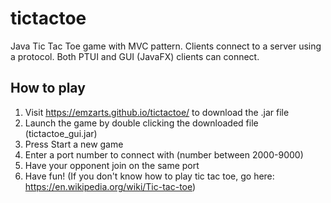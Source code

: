 # tictactoe
Java Tic Tac Toe game with MVC pattern. Clients connect to a server using a protocol. Both PTUI and GUI (JavaFX) clients can connect.

## How to play
1. Visit https://emzarts.github.io/tictactoe/ to download the .jar file
2. Launch the game by double clicking the downloaded file (tictactoe_gui.jar)
3. Press Start a new game
4. Enter a port number to connect with (number between 2000-9000)
5. Have your opponent join on the same port
6. Have fun! (If you don't know how to play tic tac toe, go here: https://en.wikipedia.org/wiki/Tic-tac-toe)
